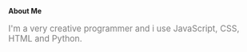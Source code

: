 <!DOCTYPE html><html lang="en"><body><strong styele="color:orange;">About Me</strong><br><br><big style="color:grey;">I'm a very creative programmer and i use JavaScript, CSS, HTML and Python.</big></body>
